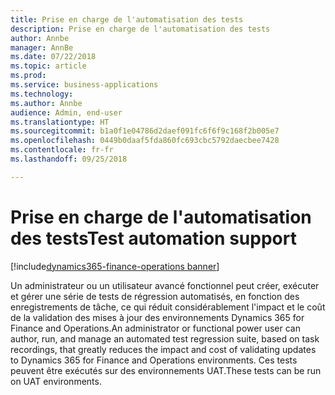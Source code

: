 ```yaml
---
title: Prise en charge de l'automatisation des tests
description: Prise en charge de l'automatisation des tests
author: Annbe
manager: AnnBe
ms.date: 07/22/2018
ms.topic: article
ms.prod: 
ms.service: business-applications
ms.technology: 
ms.author: Annbe
audience: Admin, end-user
ms.translationtype: HT
ms.sourcegitcommit: b1a0f1e04786d2daef091fc6f6f9c168f2b005e7
ms.openlocfilehash: 0449b0daaf5fda860fc693cbc5792daecbee7428
ms.contentlocale: fr-fr
ms.lasthandoff: 09/25/2018

---
```


#  <a name="test-automation-support"></a><span data-ttu-id="205e0-103">Prise en charge de l'automatisation des tests</span><span class="sxs-lookup"><span data-stu-id="205e0-103">Test automation support</span></span>

[!include[dynamics365-finance-operations banner](../includes/dynamics365-finance-operations.md)]



<span data-ttu-id="205e0-104">Un administrateur ou un utilisateur avancé fonctionnel peut créer, exécuter et gérer une série de tests de régression automatisés, en fonction des enregistrements de tâche, ce qui réduit considérablement l'impact et le coût de la validation des mises à jour des environnements Dynamics 365 for Finance and Operations.</span><span class="sxs-lookup"><span data-stu-id="205e0-104">An administrator or functional power user can author, run, and manage an automated test regression suite, based on task recordings, that greatly reduces the impact and cost of validating updates to Dynamics 365 for Finance and Operations environments.</span></span> <span data-ttu-id="205e0-105">Ces tests peuvent être exécutés sur des environnements UAT.</span><span class="sxs-lookup"><span data-stu-id="205e0-105">These tests can be run on UAT environments.</span></span>

